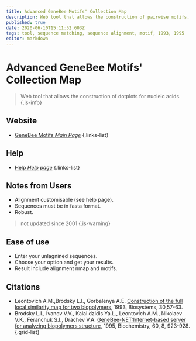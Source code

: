 ```yaml
---
title: Advanced GeneBee Motifs' Collection Map
description: Web tool that allows the construction of pairwise motifs.
published: true
date: 2020-06-10T15:11:52.603Z
tags: tool, sequence matching, sequence alignment, motif, 1993, 1995
editor: markdown
---
```


# Advanced GeneBee Motifs' Collection Map

> Web tool that allows the construction of dotplots for nucleic acids.
{.is-info}


## Website

- [GeneBee Motifs *Main Page*](http://www.genebee.msu.su/services/dhm/advanced.html)
{.links-list}

## Help
- [Help *Help page*](http://www.genebee.msu.su/services/dhm/help.html)
{.links-list}

## Notes from Users
- Alignment customisable (see help page).
- Sequences must be in fasta format.
- Robust.
> not updated since 2001
{.is-warning}


## Ease of use
- Enter your unlagnined sequences.
- Choose your option and get your results.
- Result include alignment nmap and motifs.


## Citations

- Leontovich A.M.,Brodsky L.I., Gorbalenya A.E. [Construction of the full local similarity map for two biopolymers,](http://www.genebee.msu.su/services/papers/BIOSYS_30/BIOSYST.htm) 1993, Biosystems, 30,57-63.
- Brodsky L.I., Ivanov V.V., Kalai dzidis Ya.L., Leontovich A.M., Nikolaev V.K., Feranchuk S.I., Drachev V.A. [GeneBee-NET:Internet-based server for analyzing biopolymers structure,](http://www.genebee.msu.su/services/papers/GNB-NET/GNB-NET.htm) 1995, Biochemistry, 60, 8, 923-928.
{.grid-list}